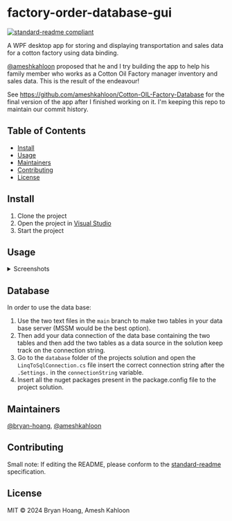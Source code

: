 # factory-order-database-gui

[![standard-readme compliant](https://img.shields.io/badge/standard--readme-OK-green.svg?style=flat-square)](https://github.com/RichardLitt/standard-readme)

A WPF desktop app for storing and displaying transportation and sales data for a
cotton factory using data binding.

[@ameshkahloon](https://github.com/ameshkahloon) proposed that he and I try
building the app to help his family member who works as a Cotton Oil Factory
manager inventory and sales data. This is the result of the endeavour!

See <https://github.com/ameshkahloon/Cotton-OIL-Factory-Database> for the final
version of the app after I finished working on it. I'm keeping this repo to
maintain our commit history.

## Table of Contents

- [Install](#install)
- [Usage](#usage)
- [Maintainers](#maintainers)
- [Contributing](#contributing)
- [License](#license)

## Install

1. Clone the project
1. Open the project in [Visual Studio](https://visualstudio.microsoft.com/)
1. Start the project

## Usage

<details><summary>Screenshots</summary>

![Home Window](https://github.com/user-attachments/assets/34f4fa1b-7377-45af-a0ba-2ce7f330ed86)
![Transportation Confirmation Data](https://user-images.githubusercontent.com/44043757/81600924-62325800-9398-11ea-87f0-b3ad532cdc4b.png)
![Transportation MessageBox Confirmation](https://user-images.githubusercontent.com/44043757/81601352-b89f9680-9398-11ea-9bb8-298994a822a7.png)
![Transportation Data Search](https://user-images.githubusercontent.com/44043757/81601375-c228fe80-9398-11ea-9909-9d5e2c379a7c.png)
![Sales Confirmation Data](https://user-images.githubusercontent.com/44043757/81601378-c3f2c200-9398-11ea-98d4-cbbef4a701f9.png)
![Sales Input Data](https://user-images.githubusercontent.com/44043757/81601384-c6551c00-9398-11ea-9a91-838eb4d21339.png)
![Transportation Input Data](https://user-images.githubusercontent.com/44043757/81601391-c9500c80-9398-11ea-9d6a-637d72007263.png)
![Home Screen](https://user-images.githubusercontent.com/44043757/81601404-d0771a80-9398-11ea-9d18-042ec97e4f5c.png)
![Sales Data Search](https://user-images.githubusercontent.com/44043757/81601408-d10fb100-9398-11ea-84ed-12e5d4b95e22.png)

</details>

## Database

In order to use the data base:

1. Use the two text files in the `main` branch to make two tables in your data
   base server (MSSM would be the best option).
1. Then add your data connection of the data base containing the two tables and
   then add the two tables as a data source in the solution keep track on the
   connection string.
1. Go to the `database` folder of the projects solution and open the
   `LinqToSqlConnection.cs` file insert the correct connection string after the
   `.Settings.` in the `connectionString` variable.
1. Insert all the nuget packages present in the package.config file to the
   project solution.

## Maintainers

[@bryan-hoang](https://github.com/bryan-hoang),
[@ameshkahloon](https://github.com/ameshkahloon)

## Contributing

Small note: If editing the README, please conform to the
[standard-readme](https://github.com/RichardLitt/standard-readme) specification.

## License

MIT © 2024 Bryan Hoang, Amesh Kahloon
